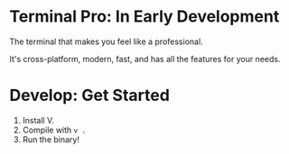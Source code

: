 # Terminal Pro: In Early Development

The terminal that makes you feel like a professional.

It's cross-platform, modern, fast, and has all the features for your needs.

# Develop: Get Started

1. Install V.
2. Compile with `v .`
3. Run the binary!